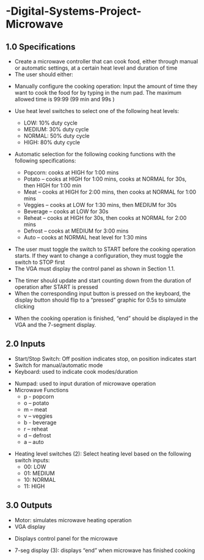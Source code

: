 # -Digital-Systems-Project-Microwave

## 1.0 Specifications
+	Create a microwave controller that can cook food, either through manual or automatic settings, at a certain heat level and duration of time
+	The user should either:
  
  - Manually configure the cooking operation: Input the amount of time they want to cook the food for by typing in the num pad. The maximum allowed time is 99:99 (99 min and 99s )
  - Use heat level switches to select one of the following heat levels:
    - LOW: 10% duty cycle
    - MEDIUM: 30% duty cycle
    - NORMAL: 50% duty cycle
    - HIGH: 80% duty cycle
      
  - Automatic selection for the following cooking functions with the following specifications:
    - Popcorn: cooks at HIGH for 1:00 mins
    - Potato – cooks at HIGH for 1:00 mins, cooks at NORMAL for 30s, then HIGH for 1:00 min
    - Meat – cooks at HIGH for 2:00 mins, then cooks at NORMAL for 1:00 mins
    - Veggies – cooks at LOW for 1:30 mins, then MEDIUM for 30s
    - Beverage – cooks at LOW for 30s
    - Reheat – cooks at HIGH for 30s, then cooks at NORMAL for 2:00 mins
    - Defrost – cooks at MEDIUM for 3:00 mins
    - Auto – cooks at NORMAL heat level for 1:30 mins
      
+	The user must toggle the switch to START before the cooking operation starts. If they want to change a configuration, they must toggle the switch to STOP first
+	The VGA must display the control panel as shown in Section 1.1. 
   - The timer should update and start counting down from the duration of operation after START is pressed
   - When the corresponding input button is pressed on the keyboard, the display button should flip to a “pressed” graphic for 0.5s to simulate clicking
+	When the cooking operation is finished, “end” should be displayed in the VGA and the 7-segment display.
  
## 2.0  Inputs
+	Start/Stop Switch: Off position indicates stop, on position indicates start
+	Switch for manual/automatic mode
+	Keyboard: used to indicate cook modes/duration
  - Numpad: used to input duration of microwave operation
  - Microwave Functions
    - p - popcorn
    - o – potato
    - m – meat
    - v – veggies 
    - b - beverage
    - r – reheat
    - d – defrost
    - a – auto
+ Heating level switches (2): Select heating level based on the following switch inputs:
  - 00: LOW
  - 01: MEDIUM
  - 10: NORMAL
  - 11: HIGH
    
## 3.0 Outputs
+	Motor: simulates microwave heating operation
+	VGA display
  - Displays control panel for the microwave
+	7-seg display (3): displays “end” when microwave has finished cooking
